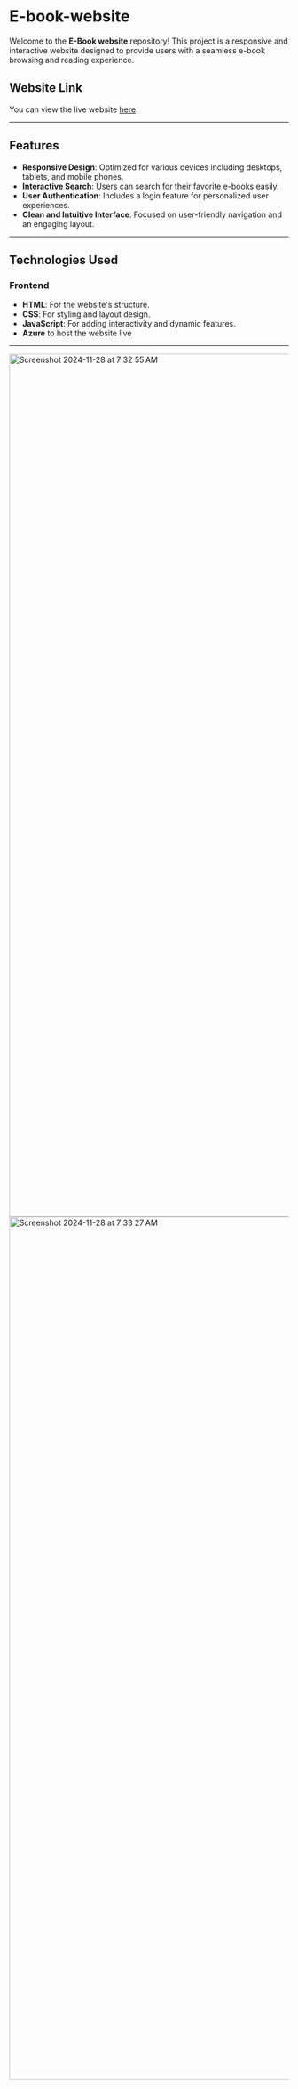 # E-book-website

Welcome to the **E-Book website** repository! This project is a responsive and interactive website designed to provide users with a seamless e-book browsing and reading experience.

## Website Link

You can view the live website [here](https://ebookwebsite.z6.web.core.windows.net/index.html).

---

## Features

- **Responsive Design**: Optimized for various devices including desktops, tablets, and mobile phones.
- **Interactive Search**: Users can search for their favorite e-books easily.
- **User Authentication**: Includes a login feature for personalized user experiences.
- **Clean and Intuitive Interface**: Focused on user-friendly navigation and an engaging layout.

---

## Technologies Used

### Frontend
- **HTML**: For the website's structure.
- **CSS**: For styling and layout design.
- **JavaScript**: For adding interactivity and dynamic features.
- **Azure** to host the website live

---

<img width="1552" alt="Screenshot 2024-11-28 at 7 32 55 AM" src="https://github.com/user-attachments/assets/41714963-ef04-4a67-9243-9ffdd52eb919">
<img width="1552" alt="Screenshot 2024-11-28 at 7 33 27 AM" src="https://github.com/user-attachments/assets/557ee874-343a-4d03-8bba-c625e69ef7a6">

